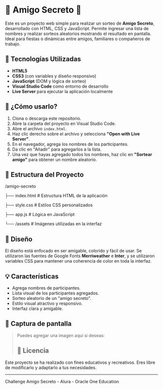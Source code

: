 # 🎁 Amigo Secreto 🎁

Este es un proyecto web simple para realizar un sorteo de **Amigo Secreto**, desarrollado con HTML, CSS y JavaScript. Permite ingresar una lista de nombres y realizar sorteos aleatorios mostrando el resultado en pantalla. Ideal para fiestas o dinámicas entre amigos, familiares o compañeros de trabajo.

## 🔧 Tecnologías Utilizadas

- **HTML5**
- **CSS3** (con variables y diseño responsivo)
- **JavaScript** (DOM y lógica de sorteo)
- **Visual Studio Code** como entorno de desarrollo
- **Live Server** para ejecutar la aplicación localmente

## 🚀 ¿Cómo usarlo?

1. Clona o descarga este repositorio.
2. Abre la carpeta del proyecto en Visual Studio Code.
3. Abre el archivo `index.html`.
4. Haz clic derecho sobre el archivo y selecciona **"Open with Live Server"**.
5. En el navegador, agrega los nombres de los participantes.
6. Da clic en "Añadir" para agregarlos a la lista.
7. Una vez que hayas agregado todos los nombres, haz clic en **"Sortear amigo"** para obtener un nombre aleatorio.

## 📁 Estructura del Proyecto
/amigo-secreto

├── index.html # Estructura HTML de la aplicación

├── style.css # Estilos CSS personalizados

├── app.js # Lógica en JavaScript

└── /assets # Imágenes utilizadas en la interfaz


## 🎨 Diseño

El diseño está enfocado en ser amigable, colorido y fácil de usar. Se utilizaron las fuentes de Google Fonts **Merriweather** e **Inter**, y se utilizaron variables CSS para mantener una coherencia de color en toda la interfaz.

## 💡 Características

- Agrega nombres de participantes.
- Lista visual de los participantes agregados.
- Sorteo aleatorio de un "amigo secreto".
- Estilo visual atractivo y responsivo.
- Interfaz clara y amigable.

## 📸 Captura de pantalla

> Puedes agregar una imagen aquí si deseas:
>
> ## 📜 Licencia

Este proyecto se ha realizado con fines educativos y recreativos. Eres libre de modificarlo y adaptarlo a tus necesidades.

---


Challenge Amigo Secreto - Alura - Oracle One Education
